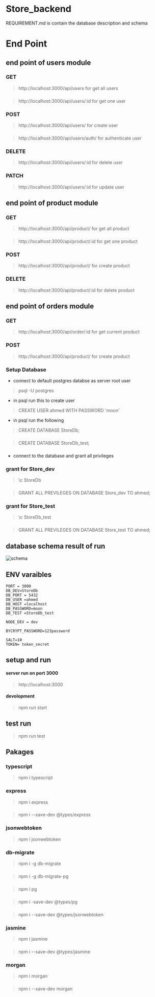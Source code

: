 # Store_backend
REQUIREMENT.md is contain the database description and schema 

# End Point
## end point of users module 
 
  ### GET 
  > http://localhost:3000/api/users        for get all users
  ###
  > http://localhost:3000/api/users/:id    for get one user
  ### POST
  > http://localhost:3000/api/users/      for create user
  ###
  > http://localhost:3000/api/users/auth/ for authenticate user
  ### DELETE
  > http://localhost:3000/api/users/:id  for delete user
  ### PATCH 
  > http://localhost:3000/api/users/:id for update user 
 
## end point of product module 
   ### GET 
   >  http://localhost:3000/api/product/      for get all product
   ###
   >  http://localhost:3000/api/product/:id   for get one product 
   
   ### POST 
   > http://localhost:3000/api/product/  for create product
   ### DELETE 
  > http://localhost:3000/api/product/:id  for delete product
## end point of orders module  
  ### GET 
  > http://localhost:3000/api/order/:id  for get current product 
  ### POST
  > http://localhost:3000/api/product/  for create product

### Setup Database
* connect to default postgres databse as server root user 
> psql -U postgres
* in psql run this to create user 
> CREATE USER ahmed WITH PASSWORD 'moon'
* in psql run the following 
> CREATE DATABASE StoreDb;
###
> CREATE DATABASE StoreDb_test;
###
* connect to the database and grant all privileges
### grant for Store_dev
 > \c StoreDb
 ###
 > GRANT ALL PREVILEGES ON DATABASE Store_dev TO ahmed;
### grant for Store_test
 > \c StoreDb_test
 ###
 > GRANT ALL PREVILEGES ON DATABASE Store_test TO ahmed;
## database schema result of run 
![schema](https://user-images.githubusercontent.com/95978415/154973635-e321c3a9-3db0-49e9-bb2d-e4faf3491b8c.PNG)
## ENV varaibles
```
PORT = 3000
DB_DEV=StoreDb
DB_PORT = 5432
DB_USER =ahmed
DB_HOST =localhost
DB_PASSWORD=moon
DB_TEST =StoreDb_test

NODE_DEV = dev

BYCRYPT_PASSWORD=123password

SALT=10
TOKEN= token_secret
```


## setup and run 
#### server run on port 3000
 > http://localhost:3000
#### devolopment
> npm run start
## test run
> npm run test

## Pakages 
### typescript
  > npm i typescript
### express
 > npm i express 
###
 > npm i --save-dev @types/express
### jsonwebtoken
 > npm i jsonwebtoken

### db-migrate
 > npm i -g db-migrate
 ###
 > npm i -g db-migrate-pg
 ###
 > npm i pg
 ###
 > npm i -save-dev @types/pg
 ###
 > npm i --save-dev @types/jsonwebtoken
### jasmine 
> npm i jasmine 
###
> npm i --save-dev @types/jasmine
### morgan 
> npm i morgan
###
> npm i --save-dev morgan

